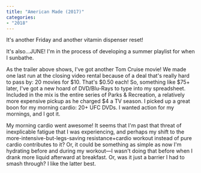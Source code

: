 ```yaml
---
title: "American Made (2017)"
categories:
- "2018"
---
```


It's another Friday and another vitamin dispenser reset!

It's also...JUNE!  I'm in the process of developing a summer playlist for when I sunbathe.   

As the trailer above shows, I've got another Tom Cruise movie!  We made one last run at the closing video rental because of a deal that's really hard to pass by: 20 movies for $10.  That's $0.50 each!  So, something like $75+ later, I've got a new hoard of DVD/Blu-Rays to type into my spreadsheet.  Included in the mix is the entire series of Parks & Recreation, a relatively more expensive pickup as he charged $4 a TV season.  I picked up a great boon for my morning cardio: 20+ UFC DVDs.  I wanted action for my mornings, and I got it.

My morning cardio went awesome!  It seems that I'm past that threat of inexplicable fatigue that I was experiencing, and perhaps my shift to the more-intensive-but-legs-saving resistance+cardio workout instead of pure cardio contributes to it?  Or, it could be something as simple as now I'm hydrating before and during my workout—I wasn't doing that before when I drank more liquid afterward at breakfast. Or, was it just a barrier I had to smash through?  I like the latter best.